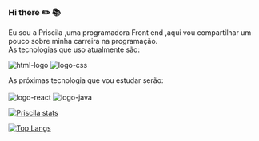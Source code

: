 ### Hi there :pencil2: :books:

Eu sou a Priscila ,uma programadora Front end  ,aqui vou compartilhar um pouco sobre minha carreira na programação.
<br>
As tecnologias que uso atualmente são:

<img src="https://img.shields.io/badge/HTML5-E34F26?style=for-the-badge&logo=html5&logoColor=white" alt="html-logo"/>

<img src="https://img.shields.io/badge/CSS3-1572B6?style=for-the-badge&logo=css3&logoColor=white" alt="logo-css"/>

As próximas tecnologia que vou estudar serão:<br><br>
<img src="https://img.shields.io/badge/React-20232A?style=for-the-badge&logo=react&logoColor=61DAFB" alt="logo-react"/>
<img src="https://img.shields.io/badge/JavaScript-323330?style=for-the-badge&logo=javascript&logoColor=F7DF1E" alt="logo-java"/>


[![Priscila stats](https://github-readme-stats.vercel.app/api?username=Primedina)](https://github.com/anuraghazra/github-readme-stats)

[![Top Langs](https://github-readme-stats.vercel.app/api/top-langs/?username=Primedina)](https://github.com/anuraghazra/github-readme-stats)



